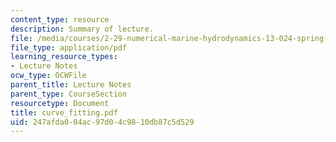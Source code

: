```yaml
---
content_type: resource
description: Summary of lecture.
file: /media/courses/2-29-numerical-marine-hydrodynamics-13-024-spring-2003/247afda004ac97d04c9810db87c5d529_curve_fitting.pdf
file_type: application/pdf
learning_resource_types:
- Lecture Notes
ocw_type: OCWFile
parent_title: Lecture Notes
parent_type: CourseSection
resourcetype: Document
title: curve_fitting.pdf
uid: 247afda0-04ac-97d0-4c98-10db87c5d529
---
```

